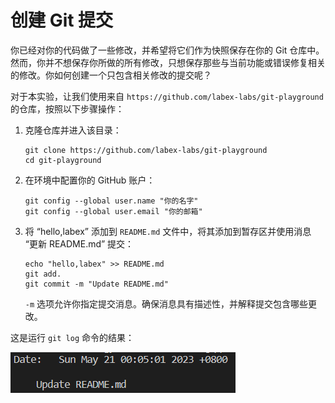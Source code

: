 # 创建 Git 提交

你已经对你的代码做了一些修改，并希望将它们作为快照保存在你的 Git 仓库中。然而，你并不想保存你所做的所有修改，只想保存那些与当前功能或错误修复相关的修改。你如何创建一个只包含相关修改的提交呢？

对于本实验，让我们使用来自 `https://github.com/labex-labs/git-playground` 的仓库，按照以下步骤操作：

1. 克隆仓库并进入该目录：

   ```
   git clone https://github.com/labex-labs/git-playground
   cd git-playground
   ```

2. 在环境中配置你的 GitHub 账户：

   ```
   git config --global user.name "你的名字"
   git config --global user.email "你的邮箱"
   ```

3. 将 “hello,labex” 添加到 `README.md` 文件中，将其添加到暂存区并使用消息 “更新 README.md” 提交：

   ```
   echo "hello,labex" >> README.md
   git add.
   git commit -m "Update README.md"
   ```

   `-m` 选项允许你指定提交消息。确保消息具有描述性，并解释提交包含哪些更改。

这是运行 `git log` 命令的结果：

![git log 命令输出](../assets/challenge-create-commit-step1-1.png)
